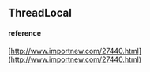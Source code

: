 ## ThreadLocal 

#### reference
[http://www.importnew.com/27440.html](http://www.importnew.com/27440.html)
